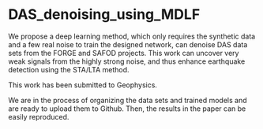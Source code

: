 # DAS_denoising_using_MDLF
We propose a deep learning method, which only requires the synthetic data and a few real noise to train the designed network, can denoise DAS data sets from the FORGE and SAFOD projects.
This work can uncover very weak signals from the highly strong noise, and thus enhance earthquake detection using the STA/LTA method.

This work has been submitted to Geophysics.

We are in the process of organizing the data sets and trained models and are ready to upload them to Github. Then, the results in the paper can be easily reproduced.
